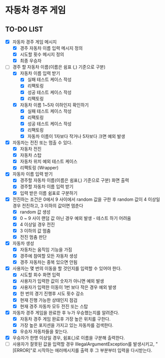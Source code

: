 # 자동차 경주 게임
## TO-DO LIST
* [X] 자동차 경주 게임 메시지 
  * [X] 경주 자동차 이름 입력 메시지 정의
  * [X] 시도할 횟수 메시지 정의
  * [X] 최종 우승자
* [ ] 경주 할 자동차 이름(이름은 쉼표 (,) 기준으로 구분)
  * [X] 자동차 이름 입력 받기
    * [X] 실패 테스트 케이스 작성
    * [X] 리팩토링
    * [X] 성공 테스트 케이스 작성
    * [X] 리팩토링
  * [X] 자동차 이름 1~5자 이하인지 확인하기
    * [X] 실패 테스트 케이스 작성
    * [X] 리팩토링
    * [X] 성공 테스트 케이스 작성
    * [X] 리팩토링
    * [X] 자동차 이름이 1자보다 작거나 5자보다 크면 예외 발생
* [X] 자동차는 전진 또는 멈출 수 있다.
  * [X] 자동차 전진 
  * [X] 자동차 스탑
  * [X] 자동차 위치 예외 테스트 케이스 
  * [X] 리팩토링 (Wrapper)
* [X] 자동차 이름 입력 받기
  * [X] 경주할 자동차 이름(이름은 쉼표(,) 기준으로 구분) 화면 출력
  * [X] 경주할 자동차 이름 입력 받기 
  * [X] 입력 받은 이름 쉼표로 구분하기
* [X] 전진하는 조건은 0에서 9 사이에서 random 값을 구한 후 random 값이 4 이상일 경우 전진하고, 3 이하의 값이면 멈춘다
  * [X] random 값 생성
  * [X] 0 ~ 9 사이 랜덤 값 아닌 경우 예외 발생 - 테스트 하기 어려움 
  * [X] 4 이상일 경우 전진
  * [X] 3 이하의 값 멈춤
  * [X] 전진 멈춤 판단
* [X] 자동차 생성
  * [X] 자동차는 움직임 기능을 가짐
  * [X] 경주에 참여할 모든 자동차 생성 
  * [X] 경주 자동차는 중복 있으면 안됨
* [X] 사용자는 몇 번의 이동을 할 것인지를 입력할 수 있어야 한다.
  * [X] 시도할 회수 화면 입력
  * [X] 사용자가 입력한 값이 숫자가 아니면 예외 발생
  * [X] 사용자가 입력한 이동이 1번 보다 작은 경우 예외 발생
  * [X] 한 번의 경기 진행후 시도 횟수 감소
  * [X] 현재 진행 가능한 상태인지 점검
  * [X] 현재 경주 자동차 모두 전진 또는 스탑
* [X] 자동차 경주 게임을 완료한 후 누가 우승했는지를 알려준다.
  * [X] 자동차 경주 게임 완료후 가장 높은 위치를 구한다. 
  * [X] 가장 높은 포지션을 가지고 있는 자동차를 검색한다. 
  * [X] 우승자 자동차들을 찾는다.
* [X] 우승자가 한명 이상일 경우, 쉼표(,)로 이름을 구분해 출력한다.
* [ ] 사용자가 잘못된 값을 입력할 경우 IllegalArgumentException를 발생시키고, "[ERROR]"로 시작하는 에러메시지를
출력 후 그 부분부터 입력을 다시받는다.

